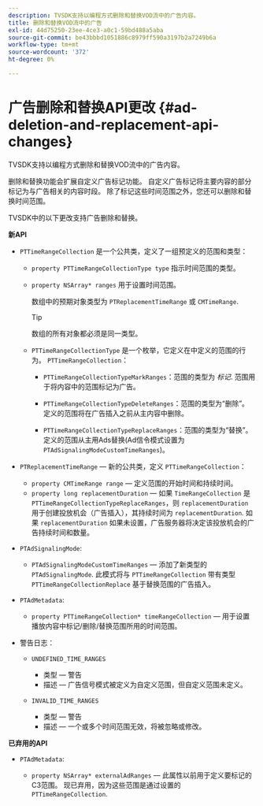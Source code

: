 ```yaml
---
description: TVSDK支持以编程方式删除和替换VOD流中的广告内容。
title: 删除和替换VOD流中的广告
exl-id: 44d75250-23ee-4ce3-a0c1-59bd488a5aba
source-git-commit: be43bbbd1051886c8979ff590a3197b2a7249b6a
workflow-type: tm+mt
source-wordcount: '372'
ht-degree: 0%

---
```


# 广告删除和替换API更改 {#ad-deletion-and-replacement-api-changes}

TVSDK支持以编程方式删除和替换VOD流中的广告内容。

删除和替换功能会扩展自定义广告标记功能。 自定义广告标记将主要内容的部分标记为与广告相关的内容时段。 除了标记这些时间范围之外，您还可以删除和替换时间范围。

TVSDK中的以下更改支持广告删除和替换。

**新API**

* `PTTimeRangeCollection` 是一个公共类，定义了一组预定义的范围和类型：

   * `property PTTimeRangeCollectionType type` 指示时间范围的类型。
   * `property NSArray* ranges` 用于设置时间范围。

      数组中的预期对象类型为 `PTReplacementTimeRange` 或 `CMTimeRange`.

      >[!TIP]
      >
      >数组的所有对象都必须是同一类型。

   * `PTTimeRangeCollectionType` 是一个枚举，它定义在中定义的范围的行为。 `PTTimeRangeCollection`：

      * `PTTimeRangeCollectionTypeMarkRanges`：范围的类型为 *标记*. 范围用于将内容中的范围标记为广告。

      * `PTTimeRangeCollectionTypeDeleteRanges`：范围的类型为“删除”。 定义的范围将在广告插入之前从主内容中删除。
      * `PTTimeRangeCollectionTypeReplaceRanges`：范围的类型为“替换”。 定义的范围从主用Ads替换(Ad信令模式设置为 `PTAdSignalingModeCustomTimeRanges`)。

* `PTReplacementTimeRange`  — 新的公共类，定义 `PTTimeRangeCollection`：

   * `property CMTimeRange range`  — 定义范围的开始时间和持续时间。
   * `property long replacementDuration`  — 如果 `TimeRangeCollection` 是 `PTTimeRangeCollectionTypeReplaceRanges`，则 `replacementDuration` 用于创建投放机会（广告插入），其持续时间为 `replacementDuration`. 如果 `replacementDuration` 如果未设置，广告服务器将决定该投放机会的广告持续时间和数量。

* `PTAdSignalingMode`:

   * `PTAdSignalingModeCustomTimeRanges`  — 添加了新类型的 `PTAdSignalingMode`. 此模式将与 `PTTimeRangeCollection` 带有类型 `PTTimeRangeCollectionReplace` 基于替换范围的广告插入。

* `PTAdMetadata`:

   * `property PTTimeRangeCollection* timeRangeCollection`  — 用于设置播放内容中标记/删除/替换范围所用的时间范围。

* 警告日志：

   * `UNDEFINED_TIME_RANGES`

      * 类型 — 警告
      * 描述 — 广告信号模式被定义为自定义范围，但自定义范围未定义。
   * `INVALID_TIME_RANGES`

      * 类型 — 警告
      * 描述 — 一个或多个时间范围无效，将被忽略或修改。


**已弃用的API**

* `PTAdMetadata`:

   * `property NSArray* externalAdRanges`  — 此属性以前用于定义要标记的C3范围。 现已弃用，因为这些范围是通过设置的 `PTTimeRangeCollection`.
